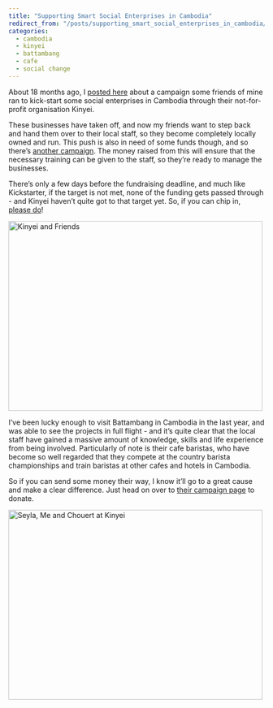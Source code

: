 ```yaml
---
title: "Supporting Smart Social Enterprises in Cambodia"
redirect_from: "/posts/supporting_smart_social_enterprises_in_cambodia/"
categories:
  - cambodia
  - kinyei
  - battambang
  - cafe
  - social change
---
```

About 18 months ago, I [posted
here](http://freelancing-gods.com/posts/kickstarting_collaboration_and_co_working_over_coffee_in_cambodia)
about a campaign some friends of mine ran to kick-start some social
enterprises in Cambodia through their not-for-profit organisation
Kinyei.

These businesses have taken off, and now my friends want to step back
and hand them over to their local staff, so they become completely
locally owned and run. This push is also in need of some funds though,
and so there’s [another
campaign](http://startsomegood.com/Venture/kinyei/Campaigns/Show/coffee_cycling_and_community).
The money raised from this will ensure that the necessary training can
be given to the staff, so they’re ready to manage the businesses.

There’s only a few days before the fundraising deadline, and much like
Kickstarter, if the target is not met, none of the funding gets passed
through - and Kinyei haven’t quite got to that target yet. So, if you
can chip in, [please
do](http://startsomegood.com/Venture/kinyei/Campaigns/Show/coffee_cycling_and_community)!

<a href="http://www.flickr.com/photos/freelancing_god/6524216723/" title="Kinyei and Friends by freelancing god, on Flickr"><img src="https://farm8.staticflickr.com/7174/6524216723_99650888c4.jpg" width="500" height="374" alt="Kinyei and Friends"></a>

I’ve been lucky enough to visit Battambang in Cambodia in the last year,
and was able to see the projects in full flight - and it’s quite clear
that the local staff have gained a massive amount of knowledge, skills
and life experience from being involved. Particularly of note is their
cafe baristas, who have become so well regarded that they compete at the
country barista championships and train baristas at other cafes and
hotels in Cambodia.

So if you can send some money their way, I know it’ll go to a great
cause and make a clear difference. Just head on over to [their campaign
page](http://startsomegood.com/Venture/kinyei/Campaigns/Show/coffee_cycling_and_community)
to donate.

<a href="http://www.flickr.com/photos/freelancing_god/6524230379/" title="Seyla, Me and Chouert at Kinyei by freelancing god, on Flickr"><img src="https://farm8.staticflickr.com/7004/6524230379_0576ec867d.jpg" width="500" height="374" alt="Seyla, Me and Chouert at Kinyei"></a>
